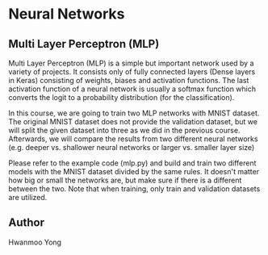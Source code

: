 # Neural Networks

## Multi Layer Perceptron (MLP)
Multi Layer Perceptron (MLP) is a simple but important network used by a variety of projects. It consists only of fully connected layers (Dense layers in Keras) consisting of weights, biases and activation functions. The last activation function of a neural network is usually a softmax function which converts the logit to a probability distribution (for the classification).

In this course, we are going to train two MLP networks with MNIST dataset. The original MNIST dataset does not provide the validation dataset, but we will split the given dataset into three as we did in the previous course. Afterwards, we will compare the results from two different neural networks (e.g. deeper vs. shallower neural networks or larger vs. smaller layer size)

Please refer to the example code (mlp.py) and build and train two different models with the MNIST dataset divided by the same rules. It doesn't matter how big or small the networks are, but make sure if there is a different between the two. Note that when training, only train and validation datasets are utilized.

## Author
Hwanmoo Yong